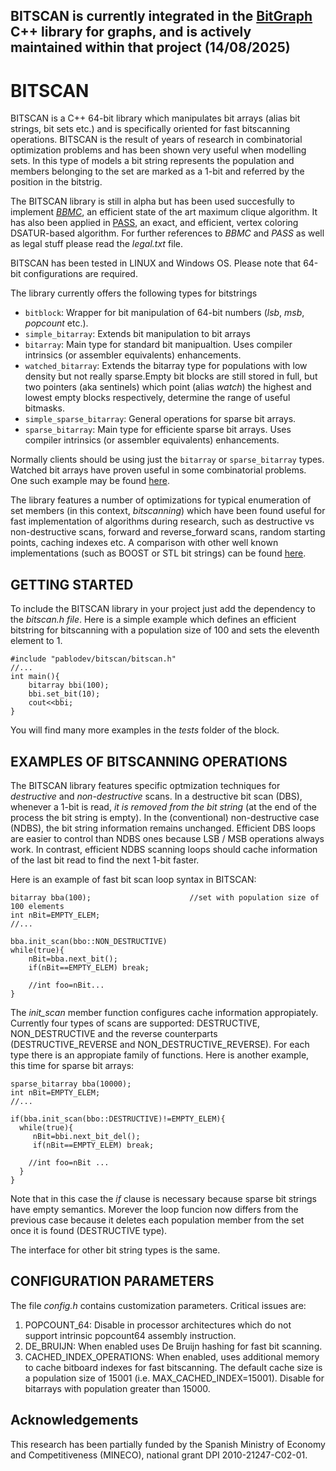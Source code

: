 ## **BITSCAN is currently integrated in the [BitGraph](https://github.com/psanse/BitGraph) C++ library for graphs, and is actively maintained within that project (14/08/2025)**

BITSCAN
===================
BITSCAN is a C++ 64-bit library which manipulates bit arrays (alias bit strings, bit sets etc.) and is specifically oriented for fast bitscanning operations. BITSCAN is the result of years of research in combinatorial optimization problems and has been shown very useful when modelling sets. In this type of models a bit string represents the population and members belonging to the set are marked as a 1-bit and referred by the position in the bitstrig.

The BITSCAN library is still in alpha but has been used succesfully to implement *[BBMC](https://www.researchgate.net/publication/220472408_An_exact_bit-parallel_algorithm_for_the_maximum_clique_problem?ev=prf_pub "Exact maximum clique algorithm")*, an efficient state of the art maximum clique algorithm. It has also been applied in [PASS](http://phdtree.org/pdf/34678243-a-new-dsatur-based-algorithm-for-exact-vertex-coloring/), an exact, and efficient, vertex coloring DSATUR-based algorithm.  For further references to *BBMC* and *PASS* as well as legal stuff please read the *legal.txt* file. 

BITSCAN has been tested in LINUX and Windows OS. Please note that 64-bit configurations are required. 

The library currently offers the following types for bitstrings

- `bitblock`: Wrapper for bit manipulation of 64-bit numbers (*lsb*, *msb*, *popcount* etc.).
- `simple_bitarray`: Extends bit manipulation to bit arrays
- `bitarray`: Main type for standard bit manipualtion. Uses compiler intrinsics (or assembler equivalents) enhancements.
- `watched_bitarray`: Extends the bitarray type for populations with low density but not really sparse.Empty bit blocks are still stored in full, but two pointers (aka sentinels) which point (alias *watch*) the highest and lowest empty blocks respectively, determine the range of useful bitmasks.
- `simple_sparse_bitarray`: General operations for sparse bit arrays.
- `sparse_bitarray`: Main type for efficiente sparse bit arrays.  Uses compiler intrinsics (or assembler equivalents) enhancements.

Normally clients should be using just the `bitarray` or `sparse_bitarray` types. Watched bit arrays have proven useful in some combinatorial problems. One such example may be found [here](http://download.springer.com/static/pdf/797/chp%253A10.1007%252F978-3-319-09584-4_12.pdf?auth66=1411550130_ba322f209d8b171722fa67741d3f77e9&ext=.pdf "watched bit arrays"). 

The library features a number of optimizations for typical enumeration of set members (in this context, *bitscanning*) which have been found useful for fast implementation of algorithms during research, such as  destructive vs non-destructive scans, forward and reverse_forward scans, random starting points, caching indexes etc. A comparison with other well known implementations (such as BOOST or STL bit strings) can be found [here](http://blog.biicode.com/bitscan-efficiency-at-glance/ "BITSCAN efficiency at a glance ").

GETTING STARTED
-------------------------------
To include the BITSCAN library in your project just add the dependency to the *bitscan.h file*. Here is a simple example which defines an efficient bitstring for bitscanning with a population size of 100 and sets the eleventh element to 1. 

    #include "pablodev/bitscan/bitscan.h"
	//...
    int main(){
    	bitarray bbi(100);
		bbi.set_bit(10);
		cout<<bbi;
    }
 You will find many more examples in the *tests* folder of the block.  

EXAMPLES OF BITSCANNING OPERATIONS
-------------------------------

The BITSCAN library features specific optmization techniques for *destructive* and *non-destructive* scans. In a destructive bit scan (DBS), whenever a 1-bit is read, *it is removed from the bit string* (at the end of the process the bit string is empty). In the (conventional) non-destructive case (NDBS), the bit string information remains unchanged. 
Efficient DBS loops are easier to control than NDBS ones because LSB / MSB operations always work. In contrast, efficient NDBS scanning loops should cache information of the last bit read to find the next 1-bit faster.


Here is an example of fast bit scan loop syntax in BITSCAN:

    bitarray bba(100);						//set with population size of 100 elements
	int nBit=EMPTY_ELEM;
	//...

    bba.init_scan(bbo::NON_DESTRUCTIVE)
	while(true){
		nBit=bba.next_bit();
		if(nBit==EMPTY_ELEM) break;

		//int foo=nBit...
	}

The *init_scan* member function configures cache information appropiately. Currently four types of scans are supported: DESTRUCTIVE, NON\_DESTRUCTIVE and the reverse counterparts (DESTRUCTIVE\_REVERSE and NON\_DESTRUCTIVE\_REVERSE). For each type there is an appropiate family of functions. Here is another example, this time for sparse bit arrays:


    sparse_bitarray bba(10000);
	int nBit=EMPTY_ELEM;
	//...

    if(bba.init_scan(bbo::DESTRUCTIVE)!=EMPTY_ELEM){
	  while(true){
		 nBit=bbi.next_bit_del();
		 if(nBit==EMPTY_ELEM) break;
		 
		//int foo=nBit ...
	  }
	}

Note that in this case the *if* clause is necessary because sparse bit strings have empty semantics. Morever the loop funcion now differs from the previous case because it deletes each population member from the set once it is found (DESTRUCTIVE type).

The interface for other bit string types is the same.


CONFIGURATION PARAMETERS
-------------------------

The file *config.h* contains customization parameters. Critical issues are:


1. POPCOUNT_64: Disable in processor architectures which do not support intrinsic popcount64 assembly instruction. 
2. DE\_BRUIJN: When enabled uses De Bruijn hashing for fast bit scanning.
3. CACHED\_INDEX\_OPERATIONS: When enabled, uses additional memory to cache bitboard indexes for fast bitscanning.  The default cache size is a population size of 15001 (i.e. MAX\_CACHED\_INDEX=15001). Disable for bitarrays with population greater than 15000.

Acknowledgements
-------------------------
This research has been partially funded by the Spanish Ministry of Economy and Competitiveness (MINECO), national grant DPI 2010-21247-C02-01.
